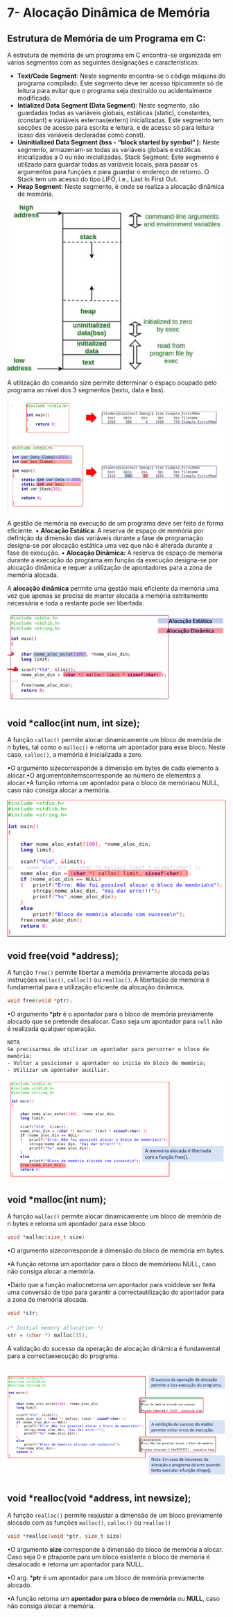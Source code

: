 # 7- Alocação Dinâmica de Memória

## Estrutura de Memória de um Programa em C:

A estrutura de memória de um programa em C encontra-se organizada em vários segmentos com as seguintes designações e características:

- **Text/Code Segment**: Neste segmento encontra-se o código máquina do programa compilado. Este segmento deve ter acesso tipicamente só de leitura para evitar que o programa seja destruído ou acidentalmente modificado.
- **Intialized Data Segment (Data Segment)**: Neste segmento, são guardadas todas as variáveis globais, estáticas (static), constantes, (constant) e variáveis externas(extern) inicializadas. Este segmento tem secções de acesso para escrita e leitura, e de acesso só para leitura (caso das variáveis declaradas como const).
- **Uninitialized Data Segment (bss - “block started by symbol” ):** Neste segmento, armazenam-se todas as variáveis globais e estáticas inicializadas a 0 ou não inicializadas.
Stack Segment: Este segmento é utilizado para guardar todas as variáveis locais, para passar os argumentos para funções e para guardar o endereço de retorno. O Stack tem um acesso do tipo LIFO, i.e., Last In First Out.
- **Heap Segment**: Neste segmento, é onde se realiza a alocação dinâmica de memória.

![./img/img58.png](./img/img58.png)

A utilização do comando size permite determinar o espaço ocupado pelo programa ao nível dos 3 segmentos (texto, data e bss).

![./img/img59.png](./img/img59.png)

A gestão de memória na execução de um programa deve ser feita de forma eficiente.
• **Alocação Estática**: A reserva de espaço de memória por definição da dimensão das variáveis durante a fase de programação designa-se por alocação estática uma vez que não é alterada durante a fase de execução.
• **Alocação Dinâmica:** A reserva de espaço de memória durante a execução do programa em função da execução designa-se por alocação dinâmica e requer a utilização de apontadores para a zona de memória alocada. 

A **alocação dinâmica** permite uma gestão mais eficiente da memória uma vez que  apenas se precisa de manter alocada a memória estritamente necessária e toda a  restante pode ser libertada.

![./img/img60.png](./img/img60.png)

## void *calloc(int num, int size);

A função `calloc()` permite alocar dinamicamente um bloco de memória de n bytes, tal como o `malloc()` e retorna um apontador para esse bloco. Neste caso, `calloc()`, a memória é inicializada a zero.

•O argumento sizecorresponde à dimensão em bytes de cada elemento a alocar.•O argumentonitemscorresponde ao número de elementos a alocar.•A função retorna um apontador para o bloco de memóriaou NULL, caso não consiga alocar a memória.

![./img/img63.png](./img/img63.png)

## void free(void *address);

A função `free()` permite libertar a memória previamente alocada pelas instruções `malloc()`, `calloc()` ou `realloc()`. A libertação de memória é fundamental para a utilização eficiente da alocação dinâmica.
```c
void free(void *ptr);
```

•O argumento ***ptr** é o apontador para o bloco de memória previamente alocado que se pretende desalocar. Caso seja um apontador para `null` não é realizada qualquer operação.
    
    NOTA
    Se precisarmos de utilizar um apontador para percorrer o bloco de memória:
    - Voltar a posicionar o apontador no início do bloco de memória;
    - Utilizar um apontador auxiliar.

![./img/img62.png](./img/img62.png)

## void *malloc(int num);

A função `malloc()` permite alocar dinamicamente um bloco de memória de n bytes e retorna um apontador para esse bloco. 

```c
void *malloc(size_t size)
```

•O argumento sizecorresponde à dimensão do bloco de memória em bytes.

•A função retorna um apontador para o bloco de memóriaou NULL, caso não consiga alocar a memória.

•Dado que a função mallocretorna um apontador para voiddeve ser feita uma conversão de tipo para garantir a correctautilização do apontador para a zona de memória alocada.

```c
void *str;

/* Initial memory allocation */
str = (char *) malloc(15);
```

A validação do sucesso da operação de alocação dinâmica é fundamental para a correctaexecução do programa.

![./img/img61.png](./img/img61.png)

## void *realloc(void *address, int newsize);

A função `realloc()` permite reajustar a dimensão de um bloco previamente alocado com as funções `malloc()`, `calloc()` ou `realloc()`

```c
void *realloc(void *ptr, size_t size)
```

•O argumento **size** corresponde à dimensão do bloco de memória a alocar. Caso seja 0 e ptraponte para um bloco existente o bloco de memória é desalocado e retorna um apontador para NULL. 

•O arg. ***ptr** é um apontador para um bloco de memória previamente alocado.

•A função retorna um **apontador para o bloco de memória** ou **NULL**, caso não consiga alocar a memória.